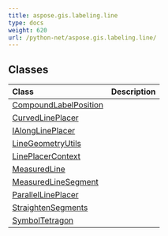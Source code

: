 ```yaml
---
title: aspose.gis.labeling.line
type: docs
weight: 620
url: /python-net/aspose.gis.labeling.line/
---
```





## **Classes**
| **Class** | **Description** |
| :- | :- |
| [CompoundLabelPosition](/psd/python-net/aspose.gis.labeling.line/compoundlabelposition/) |  |
| [CurvedLinePlacer](/psd/python-net/aspose.gis.labeling.line/curvedlineplacer/) |  |
| [IAlongLinePlacer](/psd/python-net/aspose.gis.labeling.line/ialonglineplacer/) |  |
| [LineGeometryUtils](/psd/python-net/aspose.gis.labeling.line/linegeometryutils/) |  |
| [LinePlacerContext](/psd/python-net/aspose.gis.labeling.line/lineplacercontext/) |  |
| [MeasuredLine](/psd/python-net/aspose.gis.labeling.line/measuredline/) |  |
| [MeasuredLineSegment](/psd/python-net/aspose.gis.labeling.line/measuredlinesegment/) |  |
| [ParallelLinePlacer](/psd/python-net/aspose.gis.labeling.line/parallellineplacer/) |  |
| [StraightenSegments](/psd/python-net/aspose.gis.labeling.line/straightensegments/) |  |
| [SymbolTetragon](/psd/python-net/aspose.gis.labeling.line/symboltetragon/) |  |

